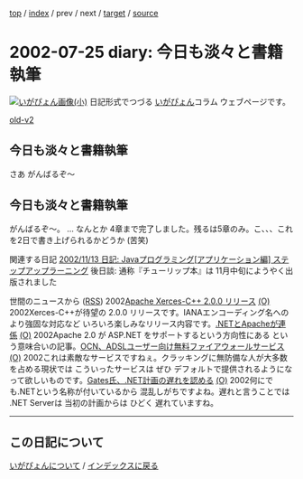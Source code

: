[top](https://igapyon.github.io/diary/) 
 / [index](https://igapyon.github.io/diary/2002/index.html) 
 / prev 
 / next 
 / [target](https://igapyon.github.io/diary/2002/ig020725.html) 
 / [source](https://github.com/igapyon/diary/blob/gh-pages/2002/ig020725.html.src.md) 

2002-07-25 diary: 今日も淡々と書籍執筆
=====================================================================================================
[![いがぴょん画像(小)](https://igapyon.github.io/diary/images/iga200306s.jpg "いがぴょん")](https://igapyon.github.io/diary/memo/memoigapyon.html) 日記形式でつづる [いがぴょん](https://igapyon.github.io/diary/memo/memoigapyon.html)コラム ウェブページです。

[old-v2](ig020725-orig.html)

## 今日も淡々と書籍執筆

さあ がんばるぞ～






## 今日も淡々と書籍執筆


がんばるぞ～。
… なんとか 4章まで完了しました。残るは5章のみ。こ、、、これを2日で書き上げられるかどうか
(苦笑)

関連する日記
[2002/11/13 日記: Javaプログラミング[アプリケーション編] ステップアップラーニング](ig021113.html)
  後日談: 通称『チューリップ本』は 11月中旬にようやく出版されました




世間のニュースから ([RSS](ig020725-news.xml)) 2002[Apache Xerces-C++ 2.0.0 リリース](http://xml.apache.org/xerces-c/index.html) [(O)](http://xml.apache.org/xerces-c/index.html) 2002Xerces-C++が待望の 2.0.0 リリースです。IANAエンコーディング名へのより強固な対応など いろいろ楽しみなリリース内容です。[.NETとApacheが連係](http://www.zdnet.co.jp/news/0207/25/nebt_02.html) [(O)](http://www.zdnet.co.jp/news/0207/25/nebt_02.html) 2002Apache 2.0 が ASP.NET をサポートするという方向性にある という意味合いの記事。[OCN、ADSLユーザー向け無料ファイアウォールサービス](http://www.zdnet.co.jp/news/0207/24/njbt_09.html) [(O)](http://www.zdnet.co.jp/news/0207/24/njbt_09.html) 2002これは素敵なサービスですねぇ。クラッキングに無防備な人が大多数を占める現状では こういったサービスは ぜひ デフォルトで提供されるようになって欲しいものです。[Gates氏、.NET計画の遅れを認める](http://www.zdnet.co.jp/news/0207/25/nebt_03.html) [(O)](http://www.zdnet.co.jp/news/0207/25/nebt_03.html) 2002何にでも.NETという名称が付いているから 混乱しがちですよね。遅れと言うことでは .NET Serverは 当初の計画からは ひどく 遅れていますね。


----------------------------------------------------------------------------------------------------

## この日記について
[いがぴょんについて](https://igapyon.github.io/diary/memo/memoigapyon.html) / [インデックスに戻る](https://igapyon.github.io/diary/idxall.html)
